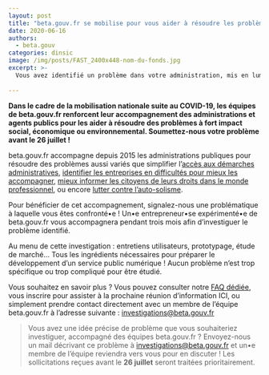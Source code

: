 ```yaml
---
layout: post
title: "beta.gouv.fr se mobilise pour vous aider à résoudre les problèmes de votre administration !"
date: 2020-06-16
authors:
  - beta.gouv
categories: dinsic
image: /img/posts/FAST_2400x448-nom-du-fonds.jpg
excerpt: >-
  Vous avez identifié un problème dans votre administration, mis en lumière par la crise sanitaire COVID-19 ? Votre administration souhaite lancer une nouvelle politique publique ? Vous souhaitez résoudre un problème récurrent observé dans votre quotidien, lié ou non à la crise actuelle ?
  
---
```


**Dans le cadre de la mobilisation nationale suite au COVID-19, les équipes de beta.gouv.fr renforcent leur accompagnement des administrations et agents publics pour les aider à résoudre des problèmes à fort impact social, économique ou environnemental. Soumettez-nous votre problème avant le 26 juillet !**

beta.gouv.fr accompagne depuis 2015 les administrations publiques pour résoudre des problèmes aussi variés que simplifier l’[accès aux démarches administratives](https://beta.gouv.fr/startups/demarches-simplifiees.fr.html), [identifier les entreprises en difficultés pour mieux les accompagner](https://beta.gouv.fr/startups/signaux-faibles.html), [mieux informer les citoyens de leurs droits dans le monde professionnel](https://beta.gouv.fr/startups/codedutravail.html), ou encore [lutter contre l’auto-solisme](https://beta.gouv.fr/startups/preuve-de-covoiturage.html). 

Pour bénéficier de cet accompagnement, signalez-nous une problématique à laquelle vous êtes confronté•e ! Un•e entrepreneur•se expérimenté•e de beta.gouv.fr vous accompagnera pendant trois mois afin d’investiguer le problème identifié.

Au menu de cette investigation : entretiens utilisateurs, prototypage, étude de marché… Tous les ingrédients nécessaires pour préparer le développement d’un service public numérique !  Aucun problème n’est trop spécifique ou trop compliqué pour être étudié.

Vous souhaitez en savoir plus ? Vous pouvez consulter notre [FAQ dédiée](https://beta.gouv.fr/approche/investigation), vous inscrire pour assister à la prochaine réunion d’information ICI, ou simplement prendre contact directement avec un membre de l’équipe beta.gouv.fr à l’adresse suivante : [investigations@beta.gouv.fr](mailto:investigations@beta.gouv.fr)

> Vous avez une idée précise de problème que vous souhaiteriez investiguer, accompagné des équipes beta.gouv.fr ? Envoyez-nous un mail décrivant ce problème à [investigations@beta.gouv.fr](mailto:investigations@beta.gouv.fr) et un•e membre de l’équipe reviendra vers vous pour en discuter ! Les sollicitations reçues avant le **26 juillet** seront traitées prioritairement. 
